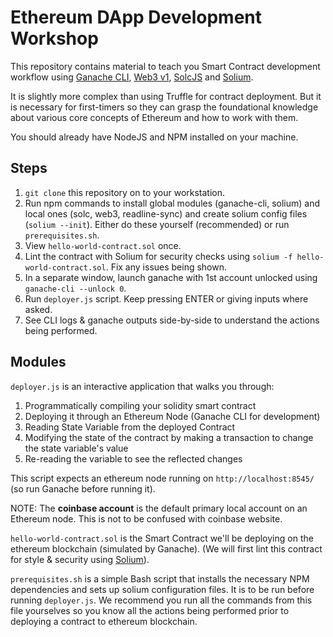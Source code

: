 # Ethereum DApp Development Workshop

This repository contains material to teach you Smart Contract development workflow using [Ganache CLI](https://github.com/trufflesuite/ganache-cli), [Web3 v1](https://github.com/ethereum/web3.js/), [SolcJS](https://github.com/ethereum/solc-js) and [Solium](https://github.com/duaraghav8/Solium).

It is slightly more complex than using Truffle for contract deployment. But it is necessary for first-timers so they can grasp the foundational knowledge about various core concepts of Ethereum and how to work with them.

You should already have NodeJS and NPM installed on your machine.

## Steps
1. `git clone` this repository on to your workstation.
2. Run npm commands to install global modules (ganache-cli, solium) and local ones (solc, web3, readline-sync) and create solium config files (`solium --init`). Either do these yourself (recommended) or run `prerequisites.sh`.
3. View `hello-world-contract.sol` once.
4. Lint the contract with Solium for security checks using `solium -f hello-world-contract.sol`. Fix any issues being shown.
5. In a separate window, launch ganache with 1st account unlocked using `ganache-cli --unlock 0`.
6. Run `deployer.js` script. Keep pressing ENTER or giving inputs where asked.
7. See CLI logs & ganache outputs side-by-side to understand the actions being performed.

## Modules

`deployer.js` is an interactive application that walks you through:

1. Programmatically compiling your solidity smart contract
2. Deploying it through an Ethereum Node (Ganache CLI for development)
3. Reading State Variable from the deployed Contract
4. Modifying the state of the contract by making a transaction to change the state variable's value
5. Re-reading the variable to see the reflected changes

This script expects an ethereum node running on `http://localhost:8545/` (so run Ganache before running it).

NOTE: The **coinbase account** is the default primary local account on an Ethereum node. This is not to be confused with coinbase website.


`hello-world-contract.sol` is the Smart Contract we'll be deploying on the ethereum blockchain (simulated by Ganache). (We will first lint this contract for style & security using [Solium](https://github.com/duaraghav8/Solium)).


`prerequisites.sh` is a simple Bash script that installs the necessary NPM dependencies and sets up solium configuration files. It is to be run before running `deployer.js`. We recommend you run all the commands from this file yourselves so you know all the actions being performed prior to deploying a contract to ethereum blockchain.
